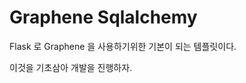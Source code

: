 Graphene Sqlalchemy
================================

Flask 로 Graphene 을 사용하기위한 기본이 되는 템플릿이다.

이것을 기초삼아 개발을 진행하자.
